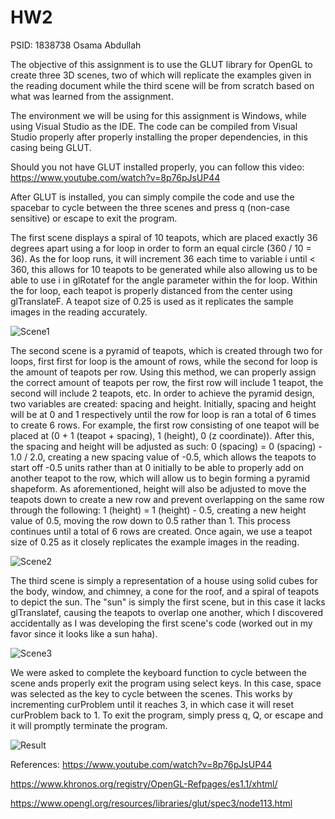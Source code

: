 # HW2

PSID: 1838738 Osama Abdullah

The objective of this assignment is to use the GLUT library for OpenGL to create three 3D scenes, two of which will replicate the examples given in the reading document while the third scene will be from scratch based on what was learned from the assignment.

The environment we will be using for this assignment is Windows, while using Visual Studio as the IDE. The code can be compiled from Visual Studio properly after properly installing the proper dependencies, in this casing being GLUT. 

Should you not have GLUT installed properly, you can follow this video: https://www.youtube.com/watch?v=8p76pJsUP44

After GLUT is installed, you can simply compile the code and use the spacebar to cycle between the three scenes and press q (non-case sensitive) or escape to exit the program.

The first scene displays a spiral of 10 teapots, which are placed exactly 36 degrees apart using a for loop in order to form an equal circle (360 / 10 = 36). As the for loop runs, it will increment 36 each time to variable i until < 360, this allows for 10 teapots to be generated while also allowing us to be able to use i in glRotatef for the angle parameter within the for loop. Within the for loop, each teapot is properly distanced from the center using glTranslateF. A teapot size of 0.25 is used as it replicates the sample images in the reading accurately.

![Scene1](https://i.imgur.com/qCdUfVu.png "Scene 1")


The second scene is a pyramid of teapots, which is created through two for loops, first first for loop is the amount of rows, while the second for loop is the amount of teapots per row. Using this method, we can properly assign the correct amount of teapots per row, the first row will include 1 teapot, the second will include 2 teapots, etc. In order to achieve the pyramid design, two variables are created: spacing and height. Initially, spacing and height will be at 0 and 1 respectively until the row for loop is ran a total of 6 times to create 6 rows. For example, the first row consisting of one teapot will be placed at (0 + 1 (teapot + spacing), 1 (height), 0 (z coordinate)). After this, the spacing and height will be adjusted as such: 0 (spacing) = 0 (spacing) - 1.0 / 2.0, creating a new spacing value of -0.5, which allows the teapots to start off -0.5 units rather than at 0 initially to be able to properly add on another teapot to the row, which will allow us to begin forming a pyramid shapeform. As aforementioned, height will also be adjusted to move the teapots down to create a new row and prevent overlapping on the same row through the following: 1 (height) = 1 (height) - 0.5, creating a new height value of 0.5, moving the row down to 0.5 rather than 1. This process continues until a total of 6 rows are created. Once again, we use a teapot size of 0.25 as it closely replicates the example images in the reading.

![Scene2](https://i.imgur.com/FN4tXKa.png "Scene 2")


The third scene is simply a representation of a house using solid cubes for the body, window, and chimney, a cone for the roof, and a spiral of teapots to depict the sun. The "sun" is simply the first scene, but in this case it lacks glTranslatef, causing the teapots to overlap one another, which I discovered accidentally as I was developing the first scene's code (worked out in my favor since it looks like a sun haha).

![Scene3](https://i.imgur.com/cBT141O.png "Scene 3")


We were asked to complete the keyboard function to cycle between the scene ands properly exit the program using select keys. In this case, space was selected as the key to cycle between the scenes. This works by incrementing curProblem until it reaches 3, in which case it will reset curProblem back to 1. To exit the program, simply press q, Q, or escape and it will promptly terminate the program.

![Result](https://i.imgur.com/AySuecZ.gif "Result")

References: 
https://www.youtube.com/watch?v=8p76pJsUP44

https://www.khronos.org/registry/OpenGL-Refpages/es1.1/xhtml/

https://www.opengl.org/resources/libraries/glut/spec3/node113.html
